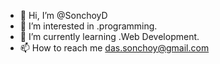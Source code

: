- 👋 Hi, I’m @SonchoyD
- 👀 I’m interested in .programming.
- 🌱 I’m currently learning .Web Development.
- 📫 How to reach me das.sonchoy@gmail.com

<!---
SonchoyD/SonchoyD is a ✨ special ✨ repository because its `README.md` (this file) appears on your GitHub profile.
You can click the Preview link to take a look at your changes.
--->
